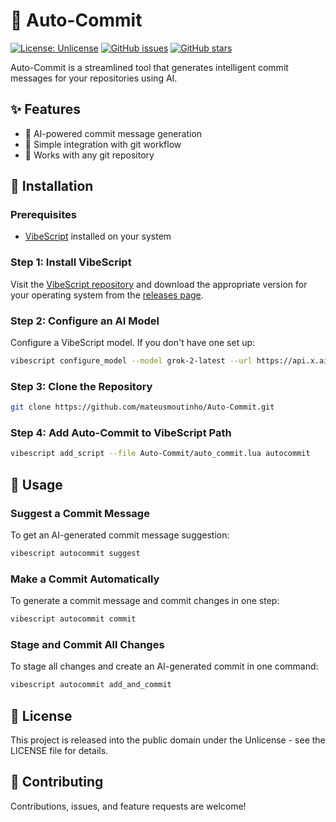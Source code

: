 # 🤖 Auto-Commit

[![License: Unlicense](https://img.shields.io/badge/License-Unlicense-blue.svg)](http://unlicense.org/)
[![GitHub issues](https://img.shields.io/github/issues/mateusmoutinho/Auto-Commit)](https://github.com/mateusmoutinho/Auto-Commit/issues)
[![GitHub stars](https://img.shields.io/github/stars/mateusmoutinho/Auto-Commit)](https://github.com/mateusmoutinho/Auto-Commit/stargazers)

Auto-Commit is a streamlined tool that generates intelligent commit messages for your repositories using AI.

## ✨ Features

- 🧠 AI-powered commit message generation
- 🚀 Simple integration with git workflow
- 🔄 Works with any git repository

## 🔧 Installation

### Prerequisites

- [VibeScript](https://github.com/OUIsolutions/VibeScript) installed on your system

### Step 1: Install VibeScript

Visit the [VibeScript repository](https://github.com/OUIsolutions/VibeScript) and download the appropriate version for your operating system from the [releases page](https://github.com/OUIsolutions/VibeScript/releases/tag/0.2.0).

### Step 2: Configure an AI Model

Configure a VibeScript model. If you don't have one set up:

```bash
vibescript configure_model --model grok-2-latest --url https://api.x.ai/v1/chat/completions --key "your_api_key"
```

### Step 3: Clone the Repository

```bash
git clone https://github.com/mateusmoutinho/Auto-Commit.git
```

### Step 4: Add Auto-Commit to VibeScript Path

```bash
vibescript add_script --file Auto-Commit/auto_commit.lua autocommit
```

## 📝 Usage

### Suggest a Commit Message

To get an AI-generated commit message suggestion:

```bash
vibescript autocommit suggest
```

### Make a Commit Automatically

To generate a commit message and commit changes in one step:

```bash
vibescript autocommit commit
```

### Stage and Commit All Changes

To stage all changes and create an AI-generated commit in one command:

```bash
vibescript autocommit add_and_commit
```

## 📄 License

This project is released into the public domain under the Unlicense - see the LICENSE file for details.

## 🤝 Contributing

Contributions, issues, and feature requests are welcome!